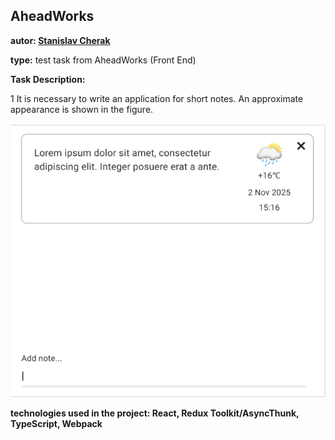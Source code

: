 ## AheadWorks

**autor: [Stanislav Cherak](https://github.com/Stanislav-Cherak)**

**type:** test task from AheadWorks (Front End)

**Task Description:**

1 It is necessary to write an application for short notes. An approximate appearance is shown in the figure.

![Task Image](https://github.com/Stanislau-Cherak/AheadWorks-Test/blob/master/TaskImage.png?raw=true)

**technologies used in the project: React, Redux Toolkit/AsyncThunk, TypeScript, Webpack** 
